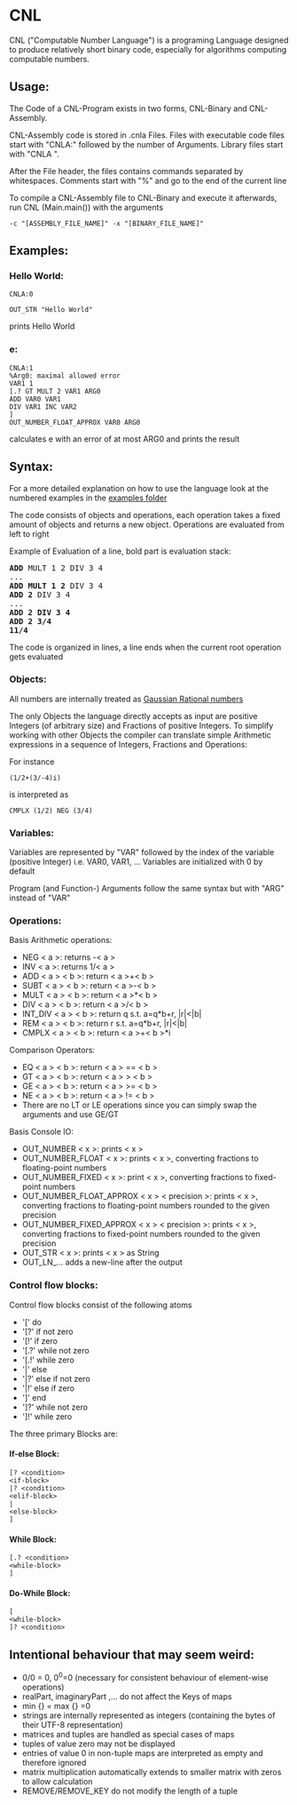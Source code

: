 # CNL
CNL ("Computable Number Language") is a programing Language 
designed to produce relatively short binary code, 
especially for algorithms computing computable numbers.<br>

## Usage:
The Code of a CNL-Program exists in two forms,
CNL-Binary and CNL-Assembly.

CNL-Assembly code is stored in .cnla Files.
Files with executable code files start
with "CNLA:" followed by the number of Arguments.
Library files start with "CNLA ".

After the File header, the files
contains commands separated by whitespaces.
Comments start with "%" and go to the end of the current line

To compile a CNL-Assembly file to CNL-Binary and 
execute it afterwards, run CNL (Main.main())
with the arguments
```
-c "[ASSEMBLY_FILE_NAME]" -x "[BINARY_FILE_NAME]"
```

## Examples:
### Hello World:
```
CNLA:0

OUT_STR "Hello World"
```
prints Hello World

### e:
```
CNLA:1
%Arg0: maximal allowed error
VAR1 1
[.? GT MULT 2 VAR1 ARG0
ADD VAR0 VAR1
DIV VAR1 INC VAR2
]
OUT_NUMBER_FLOAT_APPROX VAR0 ARG0
```
calculates e with an error of at most ARG0 and 
prints the result


## Syntax:
For a more detailed explanation on how to use the language
look at the numbered examples in the [examples folder](/examples)

The code consists of objects and operations, 
each operation takes a fixed amount of objects 
and returns a new object.
Operations are evaluated from left to right

Example of Evaluation of a line, 
bold part is evaluation stack:
<pre>
<b>ADD</b> MULT 1 2 DIV 3 4
...
<b>ADD MULT 1 2</b> DIV 3 4
<b>ADD 2</b> DIV 3 4
...
<b>ADD 2 DIV 3 4</b>
<b>ADD 2 3/4</b>
<b>11/4</b>
</pre>

The code is organized in lines, a line ends when
the current root operation gets evaluated

### Objects:
All numbers are internally treated as 
[Gaussian Rational numbers](https://en.wikipedia.org/wiki/Gaussian_rational)

The only Objects the language directly accepts
as input are positive Integers (of arbitrary size)
and Fractions of positive Integers.
To simplify working with other Objects
the compiler can translate simple Arithmetic 
expressions in a sequence of Integers, Fractions and Operations:

For instance
```
(1/2+(3/-4)i)
```
is interpreted as 
```
CMPLX (1/2) NEG (3/4)
```

### Variables:
Variables are represented by "VAR"
followed by the index of the variable (positive Integer)
i.e. VAR0, VAR1, ...
Variables are initialized with 0 by default

Program (and Function-) Arguments
follow the same syntax but with "ARG" instead of "VAR"

### Operations:
Basis Arithmetic operations:
- NEG < a >: returns -< a >
- INV < a >: returns 1/< a >
- ADD < a > < b >: return < a >+< b >
- SUBT < a > < b >: return < a >-< b >
- MULT < a > < b >: return < a >*< b >
- DIV < a > < b >: return < a >/< b >
- INT_DIV < a > < b >: 
  return q s.t. a=q*b+r, |r|<|b|
- REM < a > < b >:
  return r s.t. a=q*b+r, |r|<|b|
- CMPLX < a > < b >: return < a >+< b >*i

Comparison Operators:
- EQ < a > < b >: return < a > == < b >
- GT < a > < b >: return < a > > < b >
- GE < a > < b >: return < a > >= < b >
- NE < a > < b >: return < a > != < b >
- There are no LT or LE operations since you 
  can simply swap the arguments and use GE/GT

Basis Console IO:
- OUT_NUMBER < x >: prints < x >
- OUT_NUMBER_FLOAT  < x >: prints < x >, 
  converting fractions to floating-point numbers
- OUT_NUMBER_FIXED < x >: print < x >,
  converting fractions to fixed-point numbers
- OUT_NUMBER_FLOAT_APPROX < x > < precision >: 
  prints < x >, 
  converting fractions to floating-point numbers 
  rounded to the given precision
- OUT_NUMBER_FIXED_APPROX < x > < precision >: 
  prints < x >,
  converting fractions to fixed-point numbers
  rounded to the given precision
- OUT_STR < x >: prints < x > as String
- OUT_LN_... adds a new-line after the output



### Control flow blocks:
Control flow blocks consist of the following atoms

- '['   do</li>
- '[?'  if not zero
- '[!'  if zero
- '[.?' while not zero
- '[.!' while zero 
- '|'   else
- '|?'  else if not zero
- '|!'  else if zero 
- ']'   end
- ']?'  while not zero 
- ']!'  while zero

The three primary Blocks are:
#### If-else Block:
```
[? <condition>
<if-block>
|? <condition>
<elif-block>
|
<else-block>
]
```
#### While Block:

```
[.? <condition>
<while-block>
]
```
#### Do-While Block:

```
[ 
<while-block>
]? <condition>
```

## Intentional behaviour that may seem weird:
- 0/0 = 0, 0<sup>0</sup>=0 (necessary for consistent behaviour of element-wise operations)
- realPart, imaginaryPart ,... do not affect the Keys of maps 
- min {} = max {} =0 
- strings are internally represented as integers 
(containing the bytes of their UTF-8 representation)
- matrices and tuples are handled as special cases of maps 
- tuples of value zero may not be displayed
- entries of value 0 in non-tuple maps are interpreted as empty and therefore ignored
- matrix multiplication automatically extends to smaller matrix with zeros to allow calculation 
- REMOVE/REMOVE_KEY do not modify the length of a tuple

